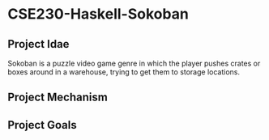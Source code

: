# CSE230-Haskell-Sokoban

## Project Idae

Sokoban is a puzzle video game genre in which the player pushes crates or boxes around in a warehouse, trying to get them to storage locations.

## Project Mechanism 

## Project Goals
